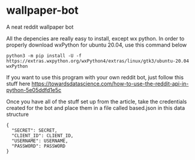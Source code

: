 # wallpaper-bot
A neat reddit wallpaper bot

All the depencies are really easy to install, except wx python. In order to properly download wxPython for ubuntu 20.04, use this command below
```
python3 -m pip install -U -f https://extras.wxpython.org/wxPython4/extras/linux/gtk3/ubuntu-20.04 wxPython
```

If you want to use this program with your own reddit bot, just follow this stuff here
https://towardsdatascience.com/how-to-use-the-reddit-api-in-python-5e05ddfd1e5c

Once you have all of the stuff set up from the article, take the credentials created for the bot and place them in a file called based.json in this data structure
```
{
  "SECRET": SECRET,
  "CLIENT_ID": CLIENT_ID,
  "USERNAME": USERNAME,
  "PASSWORD": PASSWORD
}
```
